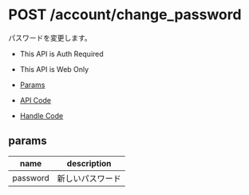 # POST /account/change_password

パスワードを変更します。

- This API is Auth Required
- This API is Web Only

- [Params](#params)
- [API Code](/src/endpoints/account/change_password.js)
- [Handle Code](/src/handlers/web/account/change_password.js)

## params


name|description
---|---
password|新しいパスワード
